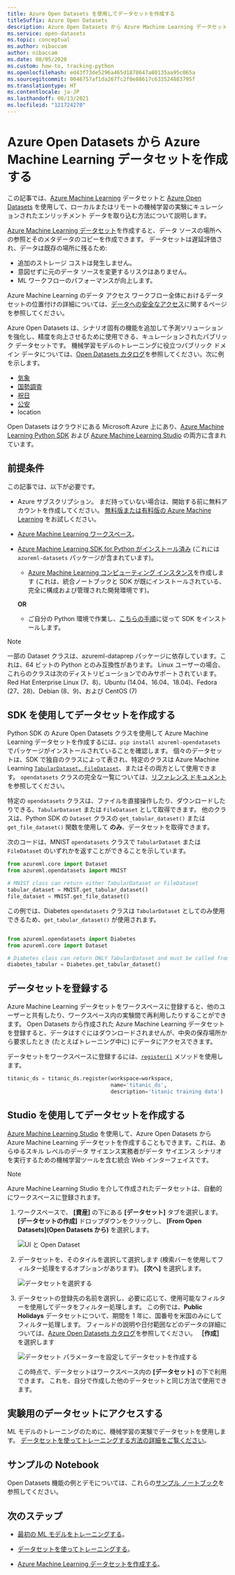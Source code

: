 ```yaml
---
title: Azure Open Datasets を使用してデータセットを作成する
titleSuffix: Azure Open Datasets
description: Azure Open Datasets から Azure Machine Learning データセットを作成する方法について説明します。
ms.service: open-datasets
ms.topic: conceptual
ms.author: nibaccam
author: nibaccam
ms.date: 08/05/2020
ms.custom: how-to, tracking-python
ms.openlocfilehash: ed43f73de5296a465d1878647a80135aa95c065a
ms.sourcegitcommit: 0046757af1da267fc2f0e88617c633524883795f
ms.translationtype: HT
ms.contentlocale: ja-JP
ms.lasthandoff: 08/13/2021
ms.locfileid: "121724270"
---
```

# <a name="create-azure-machine-learning-datasets-from-azure-open-datasets"></a>Azure Open Datasets から Azure Machine Learning データセットを作成する

この記事では、[Azure Machine Learning](../machine-learning/overview-what-is-azure-machine-learning.md) データセットと [Azure Open Datasets](./index.yml) を使用して、ローカルまたはリモートの機械学習の実験にキュレーションされたエンリッチメント データを取り込む方法について説明します。 

[Azure Machine Learning データセット](../machine-learning/how-to-create-register-datasets.md)を作成すると、データ ソースの場所への参照とそのメタデータのコピーを作成できます。 データセットは遅延評価され、データは既存の場所に残るため:
* 追加のストレージ コストは発生しません。
* 意図せずに元のデータ ソースを変更するリスクはありません。 
* ML ワークフローのパフォーマンスが向上します。

Azure Machine Learning のデータ アクセス ワークフロー全体におけるデータ セットの位置付けの詳細については、[データへの安全なアクセス](../machine-learning/concept-data.md#data-workflow)に関するページを参照してください。

Azure Open Datasets は、シナリオ固有の機能を追加して予測ソリューションを強化し、精度を向上させるために使用できる、キュレーションされたパブリック データセットです。 機械学習モデルのトレーニングに役立つパブリック ドメイン データについては、[Open Datasets カタログ](https://azure.microsoft.com/services/open-datasets/catalog/)を参照してください。次に例を示します。

* [気象](https://azure.microsoft.com/services/open-datasets/catalog/noaa-integrated-surface-data/)
* [国勢調査](https://azure.microsoft.com/services/open-datasets/catalog/us-decennial-census-zip/)
* [祝日](https://azure.microsoft.com/services/open-datasets/catalog/public-holidays/)
* [公安](https://azure.microsoft.com/services/open-datasets/catalog/chicago-safety-data/)
* location

Open Datasets はクラウドにある Microsoft Azure 上にあり、[Azure Machine Learning Python SDK](#create-datasets-with-the-sdk) および [Azure Machine Learning Studio](#create-datasets-with-the-studio) の両方に含まれています。


## <a name="prerequisites"></a>前提条件

この記事では、以下が必要です。

* Azure サブスクリプション。 まだ持っていない場合は、開始する前に無料アカウントを作成してください。 [無料版または有料版の Azure Machine Learning](https://aka.ms/AMLFree) をお試しください。

* [Azure Machine Learning ワークスペース](../machine-learning/how-to-manage-workspace.md)。

* [Azure Machine Learning SDK for Python がインストール済み](/python/api/overview/azure/ml/install) (これには `azureml-datasets` パッケージが含まれています)。

    * [Azure Machine Learning コンピューティング インスタンス](../machine-learning/how-to-create-manage-compute-instance.md)を作成します (これは、統合ノートブックと SDK が既にインストールされている、完全に構成および管理された開発環境です)。

    **OR**

    * ご自分の Python 環境で作業し、[こちらの手順](/python/api/overview/azure/ml/install)に従って SDK をインストールします。

> [!NOTE]
> 一部の Dataset クラスは、azureml-dataprep パッケージに依存しています。これは、64 ビットの Python とのみ互換性があります。 Linux ユーザーの場合、これらのクラスは次のディストリビューションでのみサポートされています。Red Hat Enterprise Linux (7、8)、Ubuntu (14.04、16.04、18.04)、Fedora (27、28)、Debian (8、9)、および CentOS (7)

## <a name="create-datasets-with-the-sdk"></a>SDK を使用してデータセットを作成する

Python SDK の Azure Open Datasets クラスを使用して Azure Machine Learning データセットを作成するには、`pip install azureml-opendatasets` でパッケージがインストールされていることを確認します。 個々のデータセットは、SDK で独自のクラスによって表され、特定のクラスは Azure Machine Learning [`TabularDataset`、`FileDataset`](../machine-learning/how-to-create-register-datasets.md#dataset-types)、またはその両方として使用できます。 `opendatasets` クラスの完全な一覧については、[リファレンス ドキュメント](/python/api/azureml-opendatasets/azureml.opendatasets)を参照してください。

特定の `opendatasets` クラスは、ファイルを直接操作したり、ダウンロードしたりできる、`TabularDataset` または `FileDataset` として取得できます。 他のクラスは、Python SDK の `Dataset` クラスの `get_tabular_dataset()` または `get_file_dataset()` 関数を使用して **のみ**、データセットを取得できます。

次のコードは、MNIST `opendatasets` クラスで `TabularDataset` または `FileDataset` のいずれかを返すことができることを示しています。 


```python
from azureml.core import Dataset
from azureml.opendatasets import MNIST

# MNIST class can return either TabularDataset or FileDataset
tabular_dataset = MNIST.get_tabular_dataset()
file_dataset = MNIST.get_file_dataset()
```

この例では、Diabetes `opendatasets` クラスは `TabularDataset` としてのみ使用できるため、`get_tabular_dataset()` が使用されます。

```python

from azureml.opendatasets import Diabetes
from azureml.core import Dataset

# Diabetes class can return ONLY TabularDataset and must be called from the static function
diabetes_tabular = Diabetes.get_tabular_dataset()
```
## <a name="register-datasets"></a>データセットを登録する

Azure Machine Learning データセットをワークスペースに登録すると、他のユーザーと共有したり、ワークスペース内の実験間で再利用したりすることができます。 Open Datasets から作成された Azure Machine Learning データセットを登録すると、データはすぐにはダウンロードされませんが、中央の保存場所から要求したとき (たとえばトレーニング中に) にデータにアクセスできます。

データセットをワークスペースに登録するには、[`register()`](/python/api/azureml-core/azureml.data.abstract_dataset.abstractdataset#register-workspace--name--description-none--tags-none--create-new-version-false-) メソッドを使用します。 

```Python
titanic_ds = titanic_ds.register(workspace=workspace,
                                 name='titanic_ds',
                                 description='titanic training data')
```

## <a name="create-datasets-with-the-studio"></a>Studio を使用してデータセットを作成する

[Azure Machine Learning Studio](https://ml.azure.com) を使用して、Azure Open Datasets から Azure Machine Learning データセットを作成することもできます。これは、あらゆるスキル レベルのデータ サイエンス実務者がデータ サイエンス シナリオを実行するための機械学習ツールを含む統合 Web インターフェイスです。

> [!Note]
> Azure Machine Learning Studio を介して作成されたデータセットは、自動的にワークスペースに登録されます。

1. ワークスペースで、 **[資産]** の下にある **[データセット]** タブを選択します。 **[データセットの作成]** ドロップダウンをクリックし、 **[From Open Datasets]\(Open Datasets から\)** を選択します。

    ![UI と Open Dataset](./media/how-to-create-dataset-from-open-dataset/open-datasets-1.png)

1. データセットを、そのタイルを選択して選択します (検索バーを使用してフィルター処理をするオプションがあります)。 **[次へ]** を選択します。

    ![データセットを選択する](./media/how-to-create-dataset-from-open-dataset/open-datasets-2.png)

1. データセットの登録先の名前を選択し、必要に応じて、使用可能なフィルターを使用してデータをフィルター処理します。 この例では、**Public Holidays** データセットについて、期間を 1 年に、国番号を米国のみにしてフィルター処理します。 フィールドの説明や日付範囲などのデータの詳細については、[Azure Open Datasets カタログ](https://azure.microsoft.com/services/open-datasets/catalog)を参照してください。 **［作成］** を選択します

    ![データセット パラメーターを設定してデータセットを作成する](./media/how-to-create-dataset-from-open-dataset/open-datasets-3.png)

    この時点で、データセットはワークスペース内の **[データセット]** の下で利用できます。 これを、自分で作成した他のデータセットと同じ方法で使用できます。


## <a name="access-datasets-for-your-experiments"></a>実験用のデータセットにアクセスする

ML モデルのトレーニングのために、機械学習の実験でデータセットを使用します。 [データセットを使ってトレーニングする方法の詳細をご覧ください](../machine-learning/how-to-train-with-datasets.md)。

## <a name="example-notebooks"></a>サンプルの Notebook

Open Datasets 機能の例とデモについては、これらの[サンプル ノートブック](samples.md)を参照してください。

## <a name="next-steps"></a>次のステップ

* [最初の ML モデルをトレーニングする](../machine-learning/tutorial-1st-experiment-sdk-train.md)。

* [データセットを使ってトレーニングする](../machine-learning/how-to-train-with-datasets.md)。

* [Azure Machine Learning データセットを作成する](../machine-learning/how-to-create-register-datasets.md)。
